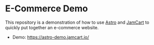 # E-Commerce Demo

This repository is a demonstration of how to use [Astro](https://astro.build/) and [JamCart](https://jamcart.io/) to quickly put together an e-commerce website.

* Demo: https://astro-demo.jamcart.io/
